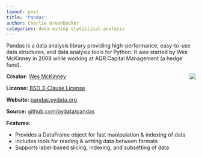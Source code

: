 ```yaml
---
layout: post
title: "Pandas"
author: Charlie Greenbacker
categories: data-mining statistical-analysis
---
```

Pandas is a data analysis library providing high-performance, easy-to-use data structures, and data analysis tools for Python. It was started by Wes McKinney in 2008 while working at AQR Capital Management (a hedge fund).

[<img style="float: right" src="{{ site.url }}/img/pandas_logo.png" />](http://pandas.pydata.org/)

__Creator:__ [Wes McKinney](http://blog.wesmckinney.com/)

__License:__ [BSD 3-Clause License](http://opensource.org/licenses/BSD-3-Clause)

__Website:__ [pandas.pydata.org](http://pandas.pydata.org/)

__Source:__ [github.com/pydata/pandas](https://github.com/pydata/pandas)

__Features:__

* Provides a DataFrame object for fast manipulation & indexing of data
* Includes tools for reading & writing data between formats
* Supports label-based slicing, indexing, and subsetting of data

